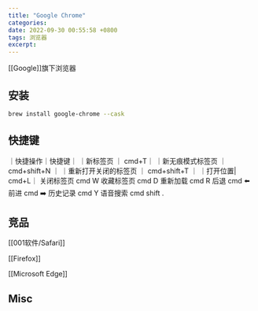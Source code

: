 ```yaml
---
title: "Google Chrome"
categories: 
date: 2022-09-30 00:55:58 +0800
tags: 浏览器
excerpt: 
---
```


[[Google]]旗下浏览器


## 安装


```bash
brew install google-chrome --cask
```


## 快捷键

｜快捷操作｜快捷键｜
｜新标签页 ｜ cmd+T｜
｜新无痕模式标签页 ｜ cmd+shift+N ｜
｜重新打开关闭的标签页 ｜ cmd+shift+T ｜
｜打开位置| cmd+L｜
关闭标签页 cmd W
收藏标签页 cmd D
重新加载 cmd R
后退 cmd ⬅️
前进 cmd ➡️
历史记录 cmd Y
语音搜索 cmd shift .

## 竞品

[[001软件/Safari]]

[[Firefox]]

[[Microsoft Edge]]


## Misc



